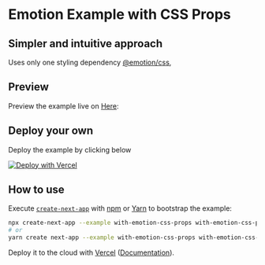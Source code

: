 # Emotion Example with CSS Props
## Simpler and intuitive approach

Uses only one styling dependency
[@emotion/css](https://github.com/emotion-js/emotion/tree/master/packages/css),

## Preview

Preview the example live on [Here](with-emotion-css-props.errbint.net):

## Deploy your own

Deploy the example by clicking below

[![Deploy with Vercel](https://vercel.com/button)](https://vercel.com/new/git/external?repository-url=https://github.com/vercel/next.js/tree/canary/examples/with-emotion+css+props&project-name=with-emotion+css+props&repository-name=with-emotion+css+props)

## How to use

Execute [`create-next-app`](https://github.com/vercel/next.js/tree/canary/packages/create-next-app) with [npm](https://docs.npmjs.com/cli/init) or [Yarn](https://yarnpkg.com/lang/en/docs/cli/create/) to bootstrap the example:

```bash
npx create-next-app --example with-emotion-css-props with-emotion-css-props-app
# or
yarn create next-app --example with-emotion-css-props with-emotion-css-props-app
```

Deploy it to the cloud with [Vercel](https://vercel.com/new?utm_source=github&utm_medium=readme&utm_campaign=next-example) ([Documentation](https://nextjs.org/docs/deployment)).
